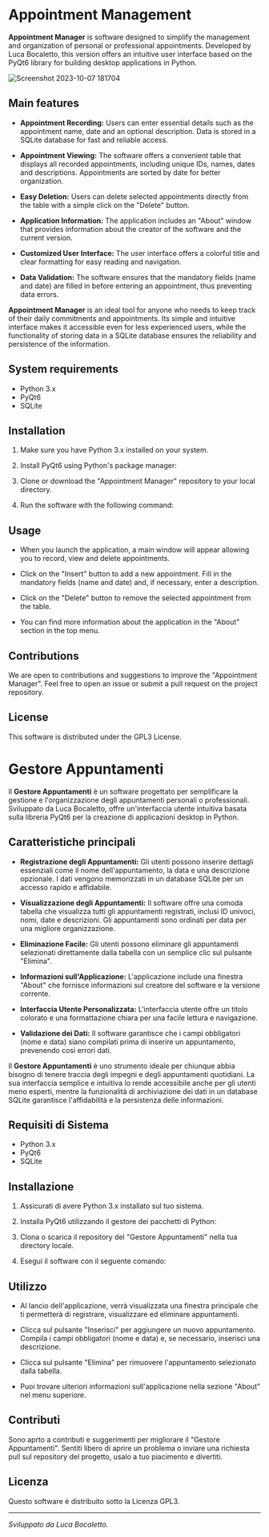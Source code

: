 # Appointment Management

**Appointment Manager** is software designed to simplify the management and organization of personal or professional appointments. Developed by Luca Bocaletto, this version offers an intuitive user interface based on the PyQt6 library for building desktop applications in Python.

![Screenshot 2023-10-07 181704](https://github.com/elektronoide/Gestione-Appuntamenti/assets/134635227/0bd69950-2e94-48ba-b381-69e799d754f1)

## Main features

- **Appointment Recording:** Users can enter essential details such as the appointment name, date and an optional description. Data is stored in a SQLite database for fast and reliable access.

- **Appointment Viewing:** The software offers a convenient table that displays all recorded appointments, including unique IDs, names, dates and descriptions. Appointments are sorted by date for better organization.

- **Easy Deletion:** Users can delete selected appointments directly from the table with a simple click on the "Delete" button.

- **Application Information:** The application includes an "About" window that provides information about the creator of the software and the current version.

- **Customized User Interface:** The user interface offers a colorful title and clear formatting for easy reading and navigation.

- **Data Validation:** The software ensures that the mandatory fields (name and date) are filled in before entering an appointment, thus preventing data errors.

**Appointment Manager** is an ideal tool for anyone who needs to keep track of their daily commitments and appointments. Its simple and intuitive interface makes it accessible even for less experienced users, while the functionality of storing data in a SQLite database ensures the reliability and persistence of the information.

## System requirements

- Python 3.x
- PyQt6
- SQLite

## Installation

1. Make sure you have Python 3.x installed on your system.

2. Install PyQt6 using Python's package manager:


3. Clone or download the "Appointment Manager" repository to your local directory.

4. Run the software with the following command:


## Usage

- When you launch the application, a main window will appear allowing you to record, view and delete appointments.

- Click on the "Insert" button to add a new appointment. Fill in the mandatory fields (name and date) and, if necessary, enter a description.

- Click on the "Delete" button to remove the selected appointment from the table.

- You can find more information about the application in the "About" section in the top menu.

## Contributions

We are open to contributions and suggestions to improve the "Appointment Manager". Feel free to open an issue or submit a pull request on the project repository.

## License

This software is distributed under the GPL3 License.

# Gestore Appuntamenti 

Il **Gestore Appuntamenti** è un software progettato per semplificare la gestione e l'organizzazione degli appuntamenti personali o professionali. Sviluppato da Luca Bocaletto, offre un'interfaccia utente intuitiva basata sulla libreria PyQt6 per la creazione di applicazioni desktop in Python.

## Caratteristiche principali

- **Registrazione degli Appuntamenti:** Gli utenti possono inserire dettagli essenziali come il nome dell'appuntamento, la data e una descrizione opzionale. I dati vengono memorizzati in un database SQLite per un accesso rapido e affidabile.

- **Visualizzazione degli Appuntamenti:** Il software offre una comoda tabella che visualizza tutti gli appuntamenti registrati, inclusi ID univoci, nomi, date e descrizioni. Gli appuntamenti sono ordinati per data per una migliore organizzazione.

- **Eliminazione Facile:** Gli utenti possono eliminare gli appuntamenti selezionati direttamente dalla tabella con un semplice clic sul pulsante "Elimina".

- **Informazioni sull'Applicazione:** L'applicazione include una finestra "About" che fornisce informazioni sul creatore del software e la versione corrente.

- **Interfaccia Utente Personalizzata:** L'interfaccia utente offre un titolo colorato e una formattazione chiara per una facile lettura e navigazione.

- **Validazione dei Dati:** Il software garantisce che i campi obbligatori (nome e data) siano compilati prima di inserire un appuntamento, prevenendo così errori dati.

Il **Gestore Appuntamenti** è uno strumento ideale per chiunque abbia bisogno di tenere traccia degli impegni e degli appuntamenti quotidiani. La sua interfaccia semplice e intuitiva lo rende accessibile anche per gli utenti meno esperti, mentre la funzionalità di archiviazione dei dati in un database SQLite garantisce l'affidabilità e la persistenza delle informazioni.

## Requisiti di Sistema

- Python 3.x
- PyQt6
- SQLite

## Installazione

1. Assicurati di avere Python 3.x installato sul tuo sistema.

2. Installa PyQt6 utilizzando il gestore dei pacchetti di Python:


3. Clona o scarica il repository del "Gestore Appuntamenti" nella tua directory locale.

4. Esegui il software con il seguente comando:


## Utilizzo

- Al lancio dell'applicazione, verrà visualizzata una finestra principale che ti permetterà di registrare, visualizzare ed eliminare appuntamenti.

- Clicca sul pulsante "Inserisci" per aggiungere un nuovo appuntamento. Compila i campi obbligatori (nome e data) e, se necessario, inserisci una descrizione.

- Clicca sul pulsante "Elimina" per rimuovere l'appuntamento selezionato dalla tabella.

- Puoi trovare ulteriori informazioni sull'applicazione nella sezione "About" nel menu superiore.

## Contributi

Sono aprto a contributi e suggerimenti per migliorare il "Gestore Appuntamenti". Sentiti libero di aprire un problema o inviare una richiesta pull sul repository del progetto, usalo a tuo piacimento e divertiti.

## Licenza

Questo software è distribuito sotto la Licenza GPL3.

---

*Sviluppato da Luca Bocaletto.*
